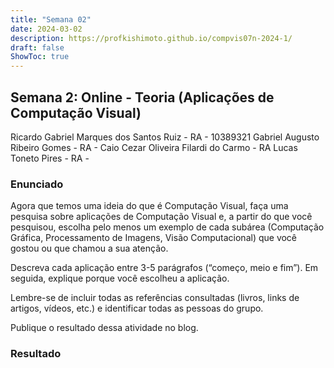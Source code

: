 ```yaml
---
title: "Semana 02"
date: 2024-03-02
description: https://profkishimoto.github.io/compvis07n-2024-1/
draft: false
ShowToc: true
---
```

## **Semana 2: Online - Teoria (Aplicações de Computação Visual)**

Ricardo Gabriel Marques dos Santos Ruiz - RA - 10389321
Gabriel Augusto Ribeiro Gomes - RA - 
Caio Cezar Oliveira Filardi do Carmo - RA
Lucas Toneto Pires - RA - 

### Enunciado
Agora que temos uma ideia do que é Computação Visual, faça uma pesquisa sobre aplicações de Computação Visual e, a partir do que você pesquisou, escolha pelo menos um exemplo de cada subárea (Computação Gráfica, Processamento de Imagens, Visão Computacional) que você gostou ou que chamou a sua atenção.

Descreva cada aplicação entre 3-5 parágrafos (“começo, meio e fim”). Em seguida, explique porque você escolheu a aplicação.

Lembre-se de incluir todas as referências consultadas (livros, links de artigos, vídeos, etc.) e identificar todas as pessoas do grupo.

Publique o resultado dessa atividade no blog.

### Resultado
